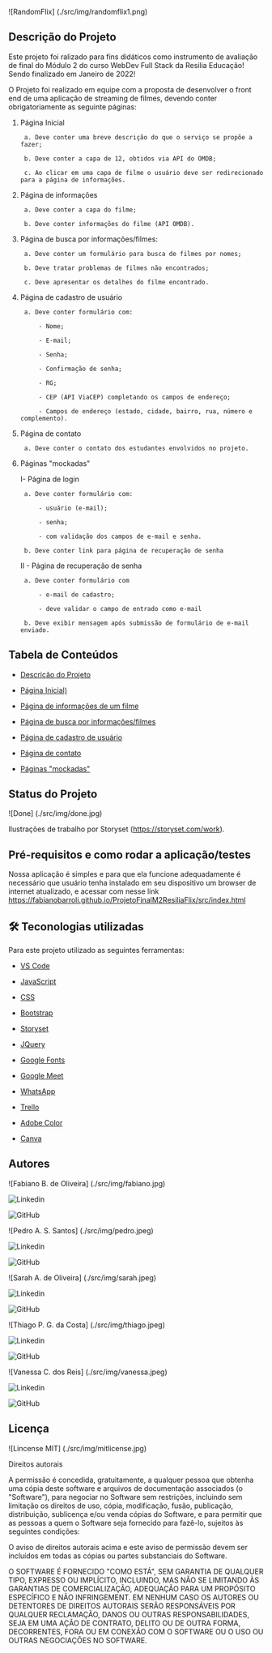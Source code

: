 ![RandomFlix] (./src/img/randomflix1.png)

  

## Descrição do Projeto

  

Este projeto foi ralizado para fins didáticos como instrumento de avaliação de final do Módulo 2 do curso WebDev Full Stack da Resilia Educação! Sendo finalizado em Janeiro de 2022!

  

O Projeto foi realizado em equipe com a proposta de desenvolver o front end de uma aplicação de streaming de filmes, devendo conter obrigatoriamente as seguinte páginas:

  

1. Página Inicial

		a. Deve conter uma breve descrição do que o serviço se propõe a fazer;

		b. Deve conter a capa de 12, obtidos via API do OMDB;

		c. Ao clicar em uma capa de filme o usuário deve ser redirecionado para a página de informações.

2. Página de informações

		a. Deve conter a capa do filme;

		b. Deve conter informações do filme (API OMDB).

3. Página de busca por informações/filmes:

		a. Deve conter um formulário para busca de filmes por nomes;

		b. Deve tratar problemas de filmes não encontrados;

		c. Deve apresentar os detalhes do filme encontrado.

4. Página de cadastro de usuário

		a. Deve conter formulário com:

			- Nome;

			- E-mail;

			- Senha;

			- Confirmação de senha;

			- RG;

			- CEP (API ViaCEP) completando os campos de endereço;

			- Campos de endereço (estado, cidade, bairro, rua, número e complemento).

5. Página de contato

		a. Deve conter o contato dos estudantes envolvidos no projeto.

6. Páginas "mockadas"

	I-  Página de login

		a. Deve conter formulário com:

			- usuário (e-mail);

			- senha;

			- com validação dos campos de e-mail e senha.

		b. Deve conter link para página de recuperação de senha

	II -  Página de recuperação de senha

		a. Deve conter formulário com

			- e-mail de cadastro;

			- deve validar o campo de entrado como e-mail

		b. Deve exibir mensagem após submissão de formulário de e-mail enviado.

  

## Tabela de Conteúdos

<!--ts-->

* [Descrição do Projeto](#descrição-do-projeto)

* [Página Inicial)](#página-inicial)

* [Página de informações de um filme](#página-de-informações)

* [Página de busca por informações/filmes](#página-de-busca-por-informações/filme)

* [Página de cadastro de usuário](#página-de-cadatro-de-usuário)

* [Página de contato](#página-de-contato)

* [ Páginas "mockadas"](#página-"mockadas")

  

<!--te-->

  

## Status do Projeto

  

![Done] (./src/img/done.jpg)

Ilustrações de trabalho por Storyset (https://storyset.com/work).

  

## Pré-requisitos e como rodar a aplicação/testes

  

Nossa aplicação é simples e para que ela funcione adequadamente é necessário que usuário tenha instalado em seu dispositivo um browser de internet atualizado, e acessar com nesse link https://fabianobarroli.github.io/ProjetoFinalM2ResiliaFlix/src/index.html

  

## 🛠 Teconologias utilizadas

  

Para este projeto utilizado as seguintes ferramentas:

  

- [VS Code](https://code.visualstudio.com/)

- [JavaScript](https://www.javascript.com/)

- [CSS](https://www.w3.org/Style/CSS/#specs)

- [Bootstrap](https://getbootstrap.com.br/)

- [Storyset](https://storyset.com/)

- [JQuery](https://jquery.com/)

- [Google Fonts](https://fonts.google.com/)

- [Google Meet](https://meet.google.com/)

- [WhatsApp](https://web.whatsapp.com/)

- [Trello](https://trello.com/)

- [Adobe Color](https://color.adobe.com/pt/create/color-wheel)

- [Canva](https://www.canva.com/)

  

## Autores

  

![Fabiano B. de Oliveira] (./src/img/fabiano.jpg)

![Linkedin](https://www.linkedin.com/in/fabiano-barros-de-oliveira-3aa12b82/)

![GitHub](https://github.com/fabianobarroli)

  

![Pedro A. S. Santos] (./src/img/pedro.jpeg)

![Linkedin](https://www.linkedin.com/in/pedro-santos-593824224/)

![GitHub](https://github.com/pedro-santos20)

  

![Sarah A. de Oliveira] (./src/img/sarah.jpeg)

![Linkedin](https://www.linkedin.com/in/sarahalvesoliveira/)

![GitHub](https://github.com/sashamoon)

  

![Thiago P. G. da Costa] (./src/img/thiago.jpeg)

![Linkedin](https://www.linkedin.com/in/thiago-pereira-46553b21a/)

![GitHub](https://github.com/thiagopgc)

  

![Vanessa C. dos Reis] (./src/img/vanessa.jpeg)

![Linkedin](https://www.linkedin.com/in/vanessacreisbh)

![GitHub](https://github.com/vanessacreis)

  

## Licença

  

![Lincense MIT] (./src/img/mitlicense.jpg)

  

Direitos autorais

  

A permissão é concedida, gratuitamente, a qualquer pessoa que obtenha uma cópia deste software e arquivos de documentação associados (o "Software"), para negociar no Software sem restrições, incluindo sem limitação os direitos de uso, cópia, modificação, fusão, publicação, distribuição, sublicença e/ou venda cópias do Software, e para permitir que as pessoas a quem o Software seja fornecido para fazê-lo, sujeitos às seguintes condições:

  

O aviso de direitos autorais acima e este aviso de permissão devem ser incluídos em todas as cópias ou partes substanciais do Software.

  

O SOFTWARE É FORNECIDO "COMO ESTÁ", SEM GARANTIA DE QUALQUER TIPO, EXPRESSO OU IMPLÍCITO, INCLUINDO, MAS NÃO SE LIMITANDO ÀS GARANTIAS DE COMERCIALIZAÇÃO, ADEQUAÇÃO PARA UM PROPÓSITO ESPECÍFICO E NÃO INFRINGEMENT. EM NENHUM CASO OS AUTORES OU DETENTORES DE DIREITOS AUTORAIS SERÃO RESPONSÁVEIS POR QUALQUER RECLAMAÇÃO, DANOS OU OUTRAS RESPONSABILIDADES, SEJA EM UMA AÇÃO DE CONTRATO, DELITO OU DE OUTRA FORMA, DECORRENTES, FORA OU EM CONEXÃO COM O SOFTWARE OU O USO OU OUTRAS NEGOCIAÇÕES NO SOFTWARE.
